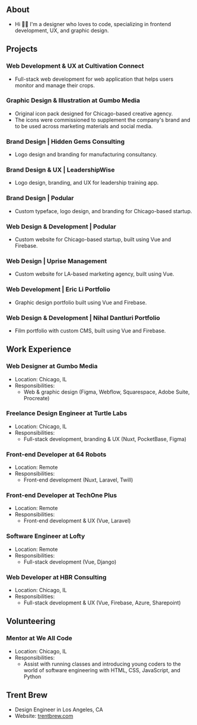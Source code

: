 ## About

- Hi 👋🏾 I'm a designer who loves to code, specializing in frontend development, UX, and graphic design.

## Projects

### Web Development & UX at Cultivation Connect

- Full-stack web development for web application that helps users monitor and manage their crops.

### Graphic Design & Illustration at Gumbo Media

- Original icon pack designed for Chicago-based creative agency.
- The icons were commissioned to supplement the company's brand and to be used across marketing materials and social media.

### Brand Design | Hidden Gems Consulting

- Logo design and branding for manufacturing consultancy.

### Brand Design & UX | LeadershipWise

- Logo design, branding, and UX for leadership training app.

### Brand Design | Podular

- Custom typeface, logo design, and branding for Chicago-based startup.

### Web Design & Development | Podular

- Custom website for Chicago-based startup, built using Vue and Firebase.

### Web Design | Uprise Management

- Custom website for LA-based marketing agency, built using Vue.

### Web Development | Eric Li Portfolio

- Graphic design portfolio built using Vue and Firebase.

### Web Design & Development | Nihal Dantluri Portfolio

- Film portfolio with custom CMS, built using Vue and Firebase.

## Work Experience

### Web Designer at Gumbo Media

- Location: Chicago, IL
- Responsibilities:
  - Web & graphic design (Figma, Webflow, Squarespace, Adobe Suite, Procreate)

### Freelance Design Engineer at Turtle Labs

- Location: Chicago, IL
- Responsibilities:
  - Full-stack development, branding & UX (Nuxt, PocketBase, Figma)

### Front-end Developer at 64 Robots

- Location: Remote
- Responsibilities:
  - Front-end development (Nuxt, Laravel, Twill)

### Front-end Developer at TechOne Plus

- Location: Remote
- Responsibilities:
  - Front-end development & UX (Vue, Laravel)

### Software Engineer at Lofty

- Location: Remote
- Responsibilities:
  - Full-stack development (Vue, Django)

### Web Developer at HBR Consulting

- Location: Chicago, IL
- Responsibilities:
  - Full-stack development & UX (Vue, Firebase, Azure, Sharepoint)

## Volunteering

### Mentor at We All Code

- Location: Chicago, IL
- Responsibilities:
  - Assist with running classes and introducing young coders to the world of software engineering with HTML, CSS, JavaScript, and Python

## Trent Brew

- Design Engineer in Los Angeles, CA
- Website: [trentbrew.com](https://www.trentbrew.com)





